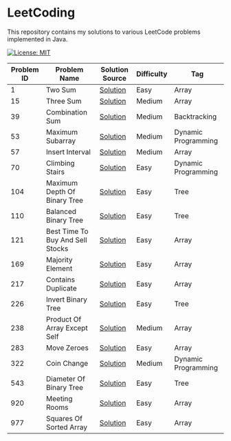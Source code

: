 # LeetCoding

This repository contains my solutions to various LeetCode problems implemented in Java.

[![License: MIT](https://img.shields.io/badge/License-MIT-yellow.svg)](https://github.com/anirudhology/LeetCoding/blob/main/LICENSE)

| Problem ID | Problem Name                     | Solution Source                                                                               | Difficulty | Tag                 |
|------------|----------------------------------|-----------------------------------------------------------------------------------------------|------------|---------------------|
| 1          | Two Sum                          | [Solution](src/main/java/com/anirudhology/leetcoding/array/TwoSum.java)                       | Easy       | Array               |
| 15         | Three Sum                        | [Solution](src/main/java/com/anirudhology/leetcoding/array/ThreeSum.java)                     | Medium     | Array               |
| 39         | Combination Sum                  | [Solution](src/main/java/com/anirudhology/leetcoding/backtracking/CombinationSum.java)        | Medium     | Backtracking        |
| 53         | Maximum Subarray                 | [Solution](src/main/java/com/anirudhology/leetcoding/dynamicprogramming/MaximumSubarray.java) | Medium     | Dynamic Programming |
| 57         | Insert Interval                  | [Solution](src/main/java/com/anirudhology/leetcoding/array/InsertInterval.java)               | Medium     | Array               |
| 70         | Climbing Stairs                  | [Solution](src/main/java/com/anirudhology/leetcoding/dynamicprogramming/ClimbingStairs.java)  | Easy       | Dynamic Programming |
| 104        | Maximum Depth Of Binary Tree     | [Solution](src/main/java/com/anirudhology/leetcoding/tree/MaximumDepthOfBinaryTree.java)      | Easy       | Tree                |
| 110        | Balanced Binary Tree             | [Solution](src/main/java/com/anirudhology/leetcoding/tree/BalancedBinaryTree.java)            | Easy       | Tree                |
| 121        | Best Time To Buy And Sell Stocks | [Solution](src/main/java/com/anirudhology/leetcoding/array/BestTimeToBuyAndSellStocks.java)   | Easy       | Array               |
| 169        | Majority Element                 | [Solution](src/main/java/com/anirudhology/leetcoding/array/MajorityElement.java)              | Easy       | Array               |
| 217        | Contains Duplicate               | [Solution](src/main/java/com/anirudhology/leetcoding/array/ContainsDuplicate.java)            | Easy       | Array               |
| 226        | Invert Binary Tree               | [Solution](src/main/java/com/anirudhology/leetcoding/tree/InvertBinaryTree.java)              | Easy       | Tree                |
| 238        | Product Of Array Except Self     | [Solution](src/main/java/com/anirudhology/leetcoding/array/ProductOfArrayExceptSelf.java)     | Medium     | Array               |
| 283        | Move Zeroes                      | [Solution](src/main/java/com/anirudhology/leetcoding/array/MoveZeroes.java)                   | Easy       | Array               |
| 322        | Coin Change                      | [Solution](src/main/java/com/anirudhology/leetcoding/dynamicprogramming/CoinChange.java)      | Medium     | Dynamic Programming |
| 543        | Diameter Of Binary Tree          | [Solution](src/main/java/com/anirudhology/leetcoding/tree/DiameterOfBinaryTree.java)          | Easy       | Tree                |
| 920        | Meeting Rooms                    | [Solution](src/main/java/com/anirudhology/leetcoding/array/MeetingRooms.java)                 | Easy       | Array               |
| 977        | Squares Of Sorted Array          | [Solution](src/main/java/com/anirudhology/leetcoding/array/SquaresOfSortedArray.java)         | Easy       | Array               |